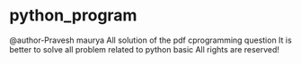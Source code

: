 # python_program
@author-Pravesh maurya
All solution of the pdf cprogramming question 
It is better to solve all problem related to python basic
All rights are reserved!
